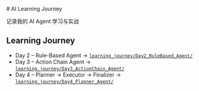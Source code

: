 \# AI Learning Journey



记录我的 AI Agent 学习与实战


## Learning Journey
- Day 2 – Rule-Based Agent → [`learning_journey/Day2_RuleBased_Agent/`](./learning_journey/Day2_RuleBased_Agent/)
- Day 3 – Action Chain Agent → [`learning_journey/Day3_ActionChain_Agent/`](./learning_journey/Day3_ActionChain_Agent/)
- Day 4 – Planner → Executor → Finalizer → [`learning_journey/Day4_Planner_Agent/`](./learning_journey/Day4_Planner_Agent/)




